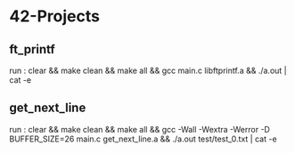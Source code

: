 # 42-Projects


## ft_printf
run : clear && make clean && make all && gcc main.c libftprintf.a && ./a.out | cat -e


## get_next_line

run :  clear && make clean && make all && gcc -Wall -Wextra -Werror -D BUFFER_SIZE=26 main.c get_next_line.a && ./a.out test/test_0.txt | cat -e